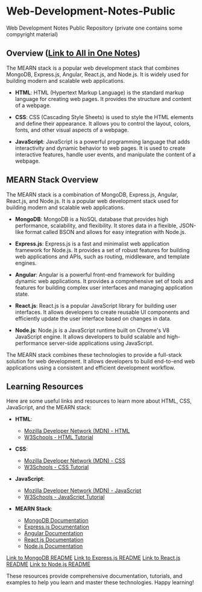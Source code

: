 # Web-Development-Notes-Public
Web Development Notes Public Repository (private one contains some compyright material)

## Overview ([Link to All in One Notes](./All-in-one-notes/README.md))
The MEARN stack is a popular web development stack that combines MongoDB, Express.js, Angular, React.js, and Node.js. It is widely used for building modern and scalable web applications.

- **HTML**: HTML (Hypertext Markup Language) is the standard markup language for creating web pages. It provides the structure and content of a webpage.

- **CSS**: CSS (Cascading Style Sheets) is used to style the HTML elements and define their appearance. It allows you to control the layout, colors, fonts, and other visual aspects of a webpage.

- **JavaScript**: JavaScript is a powerful programming language that adds interactivity and dynamic behavior to web pages. It is used to create interactive features, handle user events, and manipulate the content of a webpage.
## MEARN Stack Overview
The MEARN stack is a combination of MongoDB, Express.js, Angular, React.js, and Node.js. It is a popular web development stack used for building modern and scalable web applications.

- **MongoDB**: MongoDB is a NoSQL database that provides high performance, scalability, and flexibility. It stores data in a flexible, JSON-like format called BSON and allows for easy integration with Node.js.

- **Express.js**: Express.js is a fast and minimalist web application framework for Node.js. It provides a set of robust features for building web applications and APIs, such as routing, middleware, and template engines.

- **Angular**: Angular is a powerful front-end framework for building dynamic web applications. It provides a comprehensive set of tools and features for building complex user interfaces and managing application state.

- **React.js**: React.js is a popular JavaScript library for building user interfaces. It allows developers to create reusable UI components and efficiently update the user interface based on changes in data.

- **Node.js**: Node.js is a JavaScript runtime built on Chrome's V8 JavaScript engine. It allows developers to build scalable and high-performance server-side applications using JavaScript.

The MEARN stack combines these technologies to provide a full-stack solution for web development. It allows developers to build end-to-end web applications using a consistent and efficient development workflow.

## Learning Resources

Here are some useful links and resources to learn more about HTML, CSS, JavaScript, and the MEARN stack:

- **HTML**:
    - [Mozilla Developer Network (MDN) - HTML](https://developer.mozilla.org/en-US/docs/Web/HTML)
    - [W3Schools - HTML Tutorial](https://www.w3schools.com/html/)

- **CSS**:
    - [Mozilla Developer Network (MDN) - CSS](https://developer.mozilla.org/en-US/docs/Web/CSS)
    - [W3Schools - CSS Tutorial](https://www.w3schools.com/css/)

- **JavaScript**:
    - [Mozilla Developer Network (MDN) - JavaScript](https://developer.mozilla.org/en-US/docs/Web/JavaScript)
    - [W3Schools - JavaScript Tutorial](https://www.w3schools.com/js/)

- **MEARN Stack**:
    - [MongoDB Documentation](https://docs.mongodb.com/)
    - [Express.js Documentation](https://expressjs.com/)
    - [Angular Documentation](https://angular.io/)
    - [React.js Documentation](https://reactjs.org/)
    - [Node.js Documentation](https://nodejs.org/)

[Link to MongoDB README](./mongodb/README.md)
[Link to Express.js README](./express/README.md)
[Link to React.js README](./react/README.md)
[Link to Node.js README](./node/README.md)

These resources provide comprehensive documentation, tutorials, and examples to help you learn and master these technologies. Happy learning!

